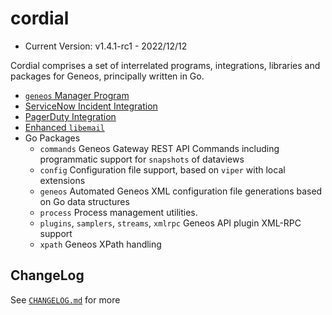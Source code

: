 # cordial

* Current Version: v1.4.1-rc1 - 2022/12/12

Cordial comprises a set of interrelated programs, integrations, libraries and packages for Geneos, principally written in Go.

* [`geneos` Manager Program](tools/geneos/)
* [ServiceNow Incident Integration](integrations/servicenow/)
* [PagerDuty Integration](integrations/pagerduty/)
* [Enhanced `libemail`](libraries/libemail/)
* Go Packages
  * `commands`
    Geneos Gateway REST API Commands including programmatic support for `snapshots` of dataviews
  * `config`
    Configuration file support, based on `viper` with local extensions
  * `geneos`
    Automated Geneos XML configuration file generations based on Go data structures
  * `process`
    Process management utilities.
  * `plugins`, `samplers`, `streams`, `xmlrpc`
    Geneos API plugin XML-RPC support
  * `xpath`
    Geneos XPath handling

## ChangeLog

See [`CHANGELOG.md`](CHANGELOG.md) for more
